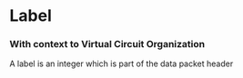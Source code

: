 # Label

### With context to Virtual Circuit Organization

A label is an integer which is part of the data packet header
